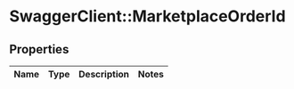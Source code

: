 # SwaggerClient::MarketplaceOrderId

## Properties
Name | Type | Description | Notes
------------ | ------------- | ------------- | -------------


